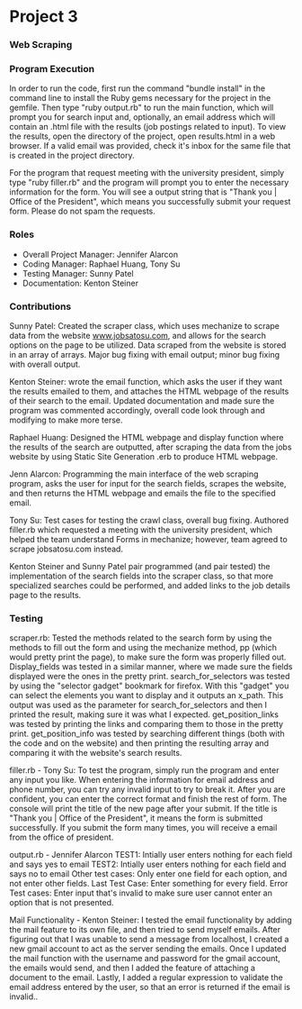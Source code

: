 # Project 3
### Web Scraping

### Program Execution
In order to run the code, first run the command "bundle install" in the command line to install the Ruby gems necessary
for the project in the gemfile.  Then type "ruby output.rb" to run the main function, which will prompt you for search
input and, optionally, an email address which will contain an .html file with the results (job postings related to
input).  To view the results, open the directory of the project, open results.html in a web browser.  If a valid email
was provided, check it's inbox for the same file that is created in the project directory.

For the program that request meeting with the university president, simply type "ruby filler.rb" and the program will
prompt you to enter the necessary information for the form. You will see a output string that is "Thank you | Office of the President",
which means you successfully submit your request form. Please do not spam the requests.

### Roles
* Overall Project Manager: Jennifer Alarcon
* Coding Manager: Raphael Huang, Tony Su
* Testing Manager: Sunny Patel
* Documentation: Kenton Steiner

### Contributions

Sunny Patel: Created the scraper class, which uses mechanize to scrape data from the website www.jobsatosu.com, and
 allows for the search options on the page to be utilized.  Data scraped from the website is stored in an array of
  arrays. Major bug fixing with email output; minor bug fixing with overall output.

Kenton Steiner: wrote the email function, which asks the user if they want the results emailed to them, and attaches
the HTML webpage of the results of their search to the email.  Updated documentation and made sure the program was
commented accordingly, overall code look through and modifying to make more terse. 

Raphael Huang: Designed the HTML webpage and display function where the results of the search are outputted, after
scraping the data from the jobs website by using Static Site Generation .erb to produce HTML webpage.  

Jenn Alarcon: Programming the main interface of the web scraping program, asks the user for input for the search
fields, scrapes the website, and then returns the HTML webpage and emails the file to the specified email. 

Tony Su: Test cases for testing the crawl class, overall bug fixing. Authored filler.rb which requested a meeting with
the university president, which helped the team understand Forms in mechanize; however, team agreed to scrape
jobsatosu.com instead.

Kenton Steiner and Sunny Patel pair programmed (and pair tested) the implementation of the search fields into the
scraper class, so that more specialized searches could be performed, and added links to the job details page to
the results. 

### Testing

scraper.rb: Tested the methods related to the search form by using the methods to fill out the form and using the
mechanize method, pp (which would pretty print the page), to make sure the form was properly filled out. Display_fields was tested in a similar manner,
where we made sure the fields displayed were the ones in the pretty print. search_for_selectors was tested by using the
"selector gadget" bookmark for firefox. With this "gadget" you can select the elements you want to display and it
outputs an x_path. This output was used as the parameter for search_for_selectors and then I printed the result,
making sure it was what I expected. get_position_links was tested by printing the links and comparing them to those
in the pretty print. get_position_info was tested by searching different things (both with the code and on the website)
and then printing the resulting array and comparing it with the website's search results.

filler.rb - Tony Su: To test the program, simply run the program and enter any input you like. When entering the information for email address and phone number, you can try any invalid input to try to break it. After you are confident, you can enter the correct format and finish the rest of form. The console will print the title of the new page after your submit. If the title is "Thank you | Office of the President", it means the form is submitted successfully. If you submit the form many times, you will receive a email from the office of president.

output.rb  - Jennifer Alarcon
TEST1: Intially user enters nothing for each field and says yes to email
TEST2: Intially user enters nothing for each field and says no to email
Other test cases: Only enter one field for each option, and not enter other fields. 
Last Test Case: Enter something for every field. 
Error Test cases: Enter input that's invalid  to make sure user cannot enter an option that is not presented. 

Mail Functionality - Kenton Steiner: 
I tested the email functionality by adding the mail feature to its own file, and then tried to send myself emails.  After figuring out that I was unable to send a message from localhost, I created a new gmail account to act as the server sending the emails.  Once I updated the mail function with the username and password for the gmail account, the emails would send, and then I added the feature of attaching a document to the email.  Lastly, I added a regular expression to validate the email address entered by the user, so that an error is returned if the email is invalid..

